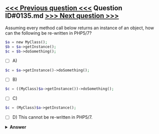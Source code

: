 [<<< Previous question <<<](0134.md)   Question ID#0135.md   [>>> Next question >>>](0136.md)
---

Assuming every method call below returns an instance of an object, how can the following be re-written in PHP5/7?
```php
$a = new MyClass();
$b = $a->getInstance();
$c = $b->doSomething();
```

- [ ] A)
```php
$c = $a->getInstance()->doSomething();
```

- [ ] B)
```php
$c = ((MyClass)$a->getInstance())->doSomething();
```

- [ ] C)
```php
$c = (MyClass)$a->getInstance();
```

- [ ] D) This cannot be re-written in PHP5/7.

<details><summary><b>Answer</b></summary>
<p>
  Answer: <strong>A</strong>
</p>
</details>
